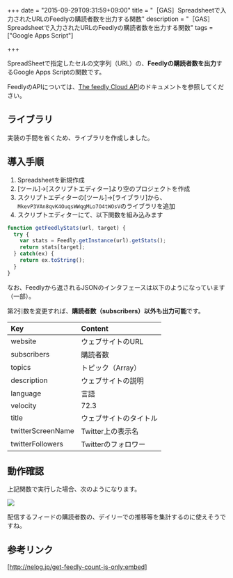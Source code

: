 +++
date = "2015-09-29T09:31:59+09:00"
title = "［GAS］Spreadsheetで入力されたURLのFeedlyの購読者数を出力する関数"
description = "［GAS］Spreadsheetで入力されたURLのFeedlyの購読者数を出力する関数"
tags = ["Google Apps Script"]

+++

SpreadSheetで指定したセルの文字列（URL）の、<b>Feedlyの購読者数を出力</b>するGoogle Apps Scriptの関数です。

FeedlyのAPIについては、[The feedly Cloud API](http://developer.feedly.com/)のドキュメントを参照してください。

## ライブラリ

実装の手間を省くため、ライブラリを作成しました。

<script src="https://gist.github.com/YoshiyukiHirano/9dbdca0c361cd9219806.js"></script>

## 導入手順

1. Spreadsheetを新規作成
2. [ツール]→[スクリプトエディター]より空のプロジェクトを作成
3. スクリプトエディターの[ツール]→[ライブラリ]から、`MkevP3VAn8qvK4OuqsWWqgMLo7O4tWOsV`のライブラリを追加
4. スクリプトエディターにて、以下関数を組み込みます

```javascript
function getFeedlyStats(url, target) {
  try {
    var stats = Feedly.getInstance(url).getStats();
    return stats[target];
  } catch(ex) {
    return ex.toString();
  }
}
```

なお、Feedlyから返されるJSONのインタフェースは以下のようになっています（一部）。

第2引数を変更すれば、<b>購読者数（subscribers）以外も出力可能</b>です。

| Key | Content |
|:-----------|:------------|
| website | ウェブサイトのURL |
| subscribers | 購読者数 |
| topics | トピック（Array） |
| description | ウェブサイトの説明 |
| language | 言語 |
| velocity | 72.3 |
| title | ウェブサイトのタイトル |
| twitterScreenName | Twitter上の表示名 |
| twitterFollowers | Twitterのフォロワー |

## 動作確認

上記関数で実行した場合、次のようになります。

![](https://i.gyazo.com/d4bcf1b4327a254d81cef6046ef653cb.png)

配信するフィードの購読者数の、デイリーでの推移等を集計するのに使えそうですね。

## 参考リンク

[http://nelog.jp/get-feedly-count-js-only:embed]

